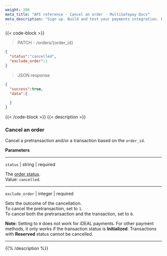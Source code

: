 ```yaml
---
weight: 206
meta_title: "API reference - Cancel an order - MultiSafepay Docs"
meta_description: "Sign up. Build and test your payments integration. Explore our products and services. Use our API reference, SDKs, and wrappers. Get support."
---
```

{{< code-block >}}
> PATCH - /orders/{order_id}  

```json
{
  "status":"cancelled",
  "exclude_order":1
}
```

> JSON response

```json
{
  "success":true,
  "data":{
    
  }
}
```
{{< /code-block >}}
{{< description >}}
### Cancel an order 

Cancel a pretransaction and/or a transaction based on the `order_id`.

**Parameters**

----------------
`status` | string | required

The [order status](/payments/multisafepay-statuses/).  
Value: `cancelled`.

----------------
`exclude_order` | integer | required

Sets the outcome of the cancellation.  
To cancel the pretransaction, set to `1`.  
To cancel both the pretransaction and the transaction, set to `0`.  

**Note:** Setting to `0` does not work for iDEAL payments. For other payment methods, it only works if the transaction status is **Initialized**. Transactions with **Reserved** status cannot be cancelled.

----------------
{{% /description %}}